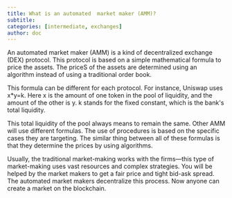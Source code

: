 ```yaml
---
title: What is an automated  market maker (AMM)?
subtitle: 
categories: [intermediate, exchanges]
author: doc
---
```


An automated market maker (AMM) is a kind of decentralized exchange (DEX) protocol. This protocol is based on a simple mathematical formula to price the assets. The priceS of the assets are determined using an algorithm instead of using a traditional order book.

This formula can be different for each protocol. For instance, Uniswap uses x*y=k. Here x is the amount of one token in the pool of liquidity, and the amount of the other is y. k stands for the fixed constant, which is the bank's total liquidity. 

This total liquidity of the pool always means to remain the same. Other AMM will use different formulas. The use of procedures is based on the specific cases they are targeting. The similar thing between all of these formulas is that they determine the prices by using algorithms. 

Usually, the traditional market-making works with the firms—this type of market-making uses vast resources and complex strategies. You will be helped by the market makers to get a fair price and tight bid-ask spread. The automated market makers decentralize this process. Now anyone can create a market on the blockchain.
